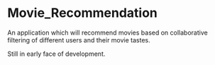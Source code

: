 # Movie_Recommendation
An application which will recommend  movies based on collaborative filtering of different users and their movie tastes.


Still in early face of development.
